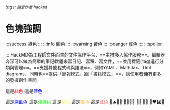 ###### tags: `隨堂作業` `hackmd`

# 色塊強調
:::success
綠色
:::
:::info
藍色
:::
:::warning
黃色
:::
:::danger
紅色
:::
:::spoiler

:::
HackMD為工程師文件而生的文件協作平台，==主推多人協作服務==。編輯器奔深可以做為簡單的筆記軟體來寫日記、寫稿、寫文件，==並用標籤(tag)進行分類與管理==。==支援其他程式碼與語法==，例如YAML、MathJax、Uml diagrams、同時也==提供「簡報模式」跟「書籍模式」==，讓使用者傭有更多的發揮創作空間。

這是<font color=red>紅色</font>
這是<font color=blue>藍色</font>

這是<font color=#0000FF>深藍色</font>
這是<font color=#1AFF19>淺綠色</font>
這是<font color=#FFFF78>黃色</font>
這是<font color=#FFBD45>橙色</font>
這是<font color=#FF6E6E>紅色</font>
:man::mountain::man::wave:
:horse::horse::tiger::tiger:
:dress::rice::man::woman:
:turtle::heart::four::rocket:
